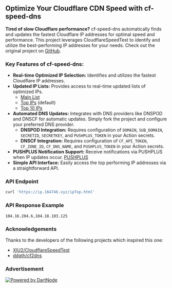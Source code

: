 ## Optimize Your Cloudflare CDN Speed with cf-speed-dns

**Tired of slow Cloudflare performance?**  cf-speed-dns automatically finds and updates the fastest Cloudflare IP addresses for optimal speed and performance.  This project leverages CloudflareSpeedTest to identify and utilize the best-performing IP addresses for your needs.  Check out the original project on [GitHub](https://github.com/ZhiXuanWang/cf-speed-dns).

### Key Features of cf-speed-dns:

*   **Real-time Optimized IP Selection:** Identifies and utilizes the fastest Cloudflare IP addresses.
*   **Updated IP Lists:** Provides access to real-time updated lists of optimized IPs.
    *   [Main List](https://ip.164746.xyz)
    *   [Top IPs](https://ip.164746.xyz/ipTop.html) (default)
    *   [Top 10 IPs](https://ip.164746.xyz/ipTop10.html)
*   **Automated DNS Updates:** Integrates with DNS providers like DNSPOD and DNSCF for automatic updates.  Simply fork the project and configure your preferred DNS provider.
    *   **DNSPOD Integration:** Requires configuration of `DOMAIN`, `SUB_DOMAIN`, `SECRETID`, `SECRETKEY`, and `PUSHPLUS_TOKEN` in your Action secrets.
    *   **DNSCF Integration:** Requires configuration of `CF_API_TOKEN`, `CF_ZONE_ID`, `CF_DNS_NAME`, and `PUSHPLUS_TOKEN` in your Action secrets.
*   **PUSHPLUS Notification Support:** Receive notifications via PUSHPLUS when IP updates occur. [PUSHPLUS](https://www.pushplus.plus/push1.html)
*   **Simple API Interface:**  Easily access the top performing IP addresses via a straightforward API.

### API Endpoint

```bash
curl 'https://ip.164746.xyz/ipTop.html'
```

### API Response Example

```
104.16.204.6,104.18.103.125
```

### Acknowledgements

Thanks to the developers of the following projects which inspired this one:

*   [XIU2/CloudflareSpeedTest](https://github.com/XIU2/CloudflareSpeedTest)
*   [ddgth/cf2dns](https://github.com/ddgth/cf2dns)

### Advertisement

[![Powered by DartNode](https://dartnode.com/branding/DN-Open-Source-sm.png)](https://dartnode.com "Powered by DartNode - Free VPS for Open Source")